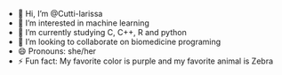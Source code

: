 - 👋 Hi, I’m @Cutti-larissa
- 👀 I’m interested in machine learning
- 🌱 I’m currently studying C, C++, R and python
- 💞️ I’m looking to collaborate on biomedicine programing
- 😄 Pronouns: she/her
- ⚡ Fun fact: My favorite color is purple and my favorite animal is Zebra

<!---
Cutti-larissa/Cutti-larissa is a ✨ special ✨ repository because its `README.md` (this file) appears on your GitHub profile.
You can click the Preview link to take a look at your changes.
--->
